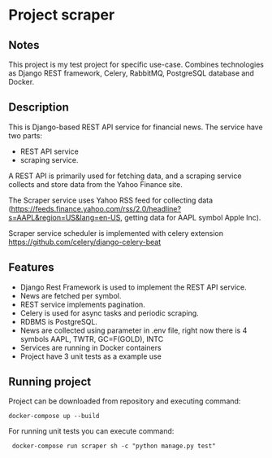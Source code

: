 # Project scraper

## Notes

This project is my test project for specific use-case. Combines technologies as Django REST framework, Celery, RabbitMQ, PostgreSQL database and Docker.

## Description

This is Django-based REST API service for financial news. The service have two parts: 
* REST API service 
* scraping service.

A REST API is primarily used for fetching data, and a scraping service collects and store data from the Yahoo Finance site. 

The Scraper service uses Yahoo RSS feed for collecting data (https://feeds.finance.yahoo.com/rss/2.0/headline?s=AAPL&region=US&lang=en-US, getting data for AAPL symbol Apple Inc).

Scraper service scheduler is implemented with celery extension https://github.com/celery/django-celery-beat

## Features

- Django Rest Framework is used to implement the REST API service. 
- News are fetched per symbol. 
- REST service implements pagination. 
- Celery is used for async tasks and periodic scraping.
- RDBMS is PostgreSQL.
- News are collected using parameter in .env file, right now there is 4 symbols AAPL, TWTR, GC=F(GOLD), INTC
- Services are running in Docker containers
- Project have 3 unit tests as a example use

## Running project

Project can be downloaded from repository and executing command:

   ` docker-compose up --build `

For running unit tests you can execute command:

   ` docker-compose run scraper sh -c "python manage.py test"`
